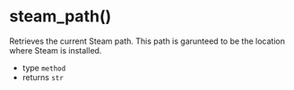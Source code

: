 # steam_path()
Retrieves the current Steam path. This path is garunteed to be the location where Steam is installed.

- type `method`
- returns `str`